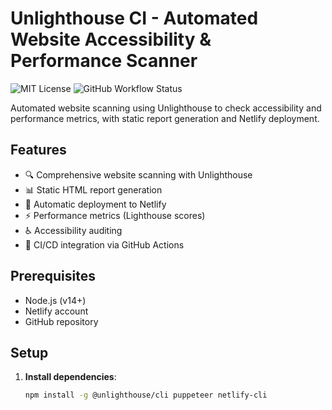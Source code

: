 # Unlighthouse CI - Automated Website Accessibility & Performance Scanner

![MIT License](https://img.shields.io/badge/license-MIT-blue.svg)
![GitHub Workflow Status](https://img.shields.io/github/actions/workflow/status/bugnificent/unlighthouse-ci/ci.yml)

Automated website scanning using Unlighthouse to check accessibility and performance metrics, with static report generation and Netlify deployment.

## Features

- 🔍 Comprehensive website scanning with Unlighthouse
- 📊 Static HTML report generation
- 🚀 Automatic deployment to Netlify
- ⚡ Performance metrics (Lighthouse scores)
- ♿ Accessibility auditing
- 🔄 CI/CD integration via GitHub Actions

## Prerequisites

- Node.js (v14+)
- Netlify account
- GitHub repository

## Setup

1. **Install dependencies**:
   ```bash
   npm install -g @unlighthouse/cli puppeteer netlify-cli
   ```
   
